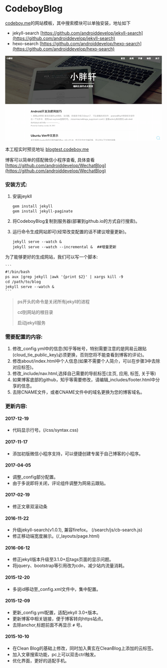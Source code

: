 # CodeboyBlog

[codeboy.me](http://codeboy.me)的网站模板，其中搜索模块可以单独安装，地址如下

- jekyll-search [https://github.com/androiddevelop/jekyll-search](https://github.com/androiddevelop/jekyll-search)
- hexo-search [https://github.com/androiddevelop/hexo-search](https://github.com/androiddevelop/hexo-search)

![网站截图](codeboy.me.png)

本工程实时预览地址 [blogtest.codeboy.me](http://blogtest.codeboy.me)

博客可以简单的搭配微信小程序查看, 具体查看 [https://github.com/androiddevelop/WechatBlog](https://github.com/androiddevelop/WechatBlog)

### 安装方式:

1. 安装jeykll

	```
	gem install jekyll
	gem install jekyll-paginate
	```
2. 将CodeboyBlog复制到服务器(部署到github.io的方式自行搜索)。
3. 运行命令生成网站即可(经常改变配置的话不建议增量更新)。

    ```
    jekyll serve --watch &
    jekyll serve --watch --incremental &  ##增量更新
	```
为了能够更好的生成网站，我们可以写一个脚本:

	```
    #!/bin/bash
    ps aux |grep jekyll |awk '{print $2}' | xargs kill -9
    cd /path/to/blog
    jekyll serve --watch &
    ```

> ps开头的命令是关闭所有jekyll的进程
>
> cd到网站的根目录
>
> 启动jekyll服务

### 需要配置的内容:

1. 修改_config.yml中的信息(知乎等帐号，特别需要注意的是网易云跟贴(cloud_tie_public_key)必须更换，否则您将不能查看到博客的评论)。
2. 修改about/index.html中个人信息(如果不需要个人简介，可以在步骤3中去除对应标签)。
3. 修改_include/nav.html,选择自己需要的导航标签(主页, 应用, 标签, 关于等)
4. 如果博客底部的github，知乎等需要修改，请编辑_includes/footer.html中分享的信息。
5. 去除CNAME文件，或者CNAME文件中的域名更换为您的博客域名。

### 更新内容:

#### 2017-12-19

- 代码显示行号。(/css/syntax.css)

#### 2017-11-17

- 添加初版微信小程序支持，可以便捷创建专属于自己博客的小程序。

#### 2017-04-05

- 调整_config部分配置。
- 由于多说即将关闭，评论组件调整为网易云跟贴。

#### 2017-02-19

- 修正文章双滚动条

#### 2016-11-22

- 升级jekyll-search(v1.0.1), 兼容firefox。 (/search/js/cb-search.js)
- 修正移动端宽度展示。(/_layouts/page.html)

#### 2016-06-12

- 修正jekyll版本升级至3.1.0+后tags页面的显示问题。
- 将jquery、bootstrap等引用改为cdn，减少站内流量消耗。

#### 2015-12-20

- 多说id移动至_config.xml文件中，集中配置。

#### 2015-12-09

- 更新_config.yml配置，适配jekyll 3.0+版本。
- 更新博客中相关链接，便于博客转向https站点。
- 去除anchor,标题前面不再显示 `#` 号。

#### 2015-10-10

- 在Clean Blog的基础上修改，同时加入黄玄在CleanBlog上添加的云标签。
- 加入文章搜索功能，pc上可以双击ctrl触发。
- 优化界面，更好的适配手机。
